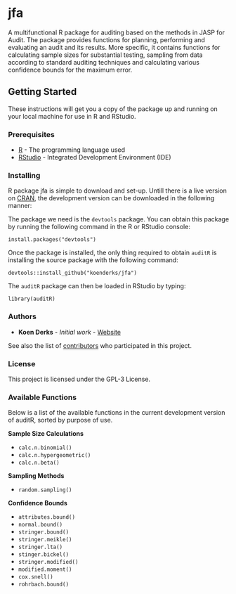 # jfa

A multifunctional R package for auditing based on the methods in JASP for Audit. 
The package provides functions for  planning, performing and evaluating an audit and its results. 
More specific, it contains functions for calculating sample sizes for substantial testing, sampling
from data according to standard auditing techniques and calculating various 
confidence bounds for the maximum error.

## Getting Started

These instructions will get you a copy of the package up and running on your 
local machine for use in R and RStudio. 

### Prerequisites

* [R](https://cran.r-project.org/mirrors.html) - The programming language used
* [RStudio](https://www.rstudio.com/products/rstudio/download/) - Integrated 
Development Environment (IDE)

### Installing

R package jfa is simple to download and set-up. Untill there is a live version
on [CRAN](https://cran.r-project.org/), the development version can be downloaded
in the following manner:

The package we need is the `devtools` package. You can obtain this package by running
the following command in the R or RStudio console:

```
install.packages("devtools")
```

Once the package is installed, the only thing required to obtain `auditR` is 
installing the source package with the following command:

```
devtools::install_github("koenderks/jfa")
```

The `auditR` package can then be loaded in RStudio by typing:
```
library(auditR)
```

### Authors

* **Koen Derks** - *Initial work* - [Website](https://koenderks.com)

See also the list of [contributors](https://github.com/koenderks/auditR/graphs/contributors) who participated in this project.

### License

This project is licensed under the GPL-3 License.

### Available Functions

Below is a list of the available functions in the current development version of
auditR, sorted by purpose of use.

**Sample Size Calculations**

- `calc.n.binomial()`
- `calc.n.hypergeometric()`
- `calc.n.beta()`

**Sampling Methods**

- `random.sampling()`

**Confidence Bounds**

- `attributes.bound()`
- `normal.bound()`
- `stringer.bound()`
- `stringer.meikle()`
- `stringer.lta()`
- `stinger.bickel()`
- `stringer.modified()`
- `modified.moment()`
- `cox.snell()`
- `rohrbach.bound()`
